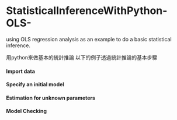 StatisticalInferenceWithPython-OLS-
===================================

using OLS regression analysis as an example to do a basic statistical inference.

用python來做基本的統計推論
以下的例子透過統計推論的基本步驟
#### Import data
#### Specify an initial model
#### Estimation for unknown parameters
#### Model Checking
